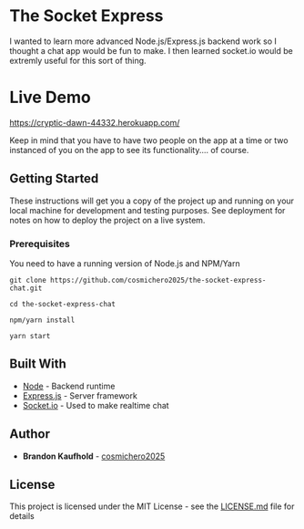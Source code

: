 # The Socket Express

I wanted to learn more advanced Node.js/Express.js backend work so I thought a chat app would be fun to make. I then learned socket.io would be extremly useful for this sort of thing.

# Live Demo

https://cryptic-dawn-44332.herokuapp.com/

Keep in mind that you have to have two people on the app at a time or two instanced of you on the app to see its functionality.... of course.

## Getting Started

These instructions will get you a copy of the project up and running on your local machine for development and testing purposes. See deployment for notes on how to deploy the project on a live system.

### Prerequisites

You need to have a running version of Node.js and NPM/Yarn

```
git clone https://github.com/cosmichero2025/the-socket-express-chat.git

cd the-socket-express-chat

npm/yarn install

yarn start
```

## Built With

* [Node](https://nodejs.org/en/) - Backend runtime
* [Express.js](https://expressjs.com/) - Server framework
* [Socket.io](https://socket.io/) - Used to make realtime chat

## Author

* **Brandon Kaufhold**  - [cosmichero2025](https://github.com/cosmichero2025)


## License

This project is licensed under the MIT License - see the [LICENSE.md](LICENSE.md) file for details
